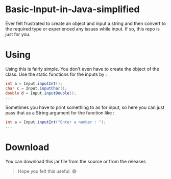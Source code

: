 # Basic-Input-in-Java-simplified
Ever felt frustrated to create an object and input a string and then convert to the required type or experienced any issues while input. If so, this repo is just for you.

# Using
Using this is fairly simple. You don't even have to create the object of the class. Use the static functions for the inputs by :
```java
int a = Input.inputInt();
char c = Input.inputChar();
double d = Input.inputDouble();
...
```
Sometimes you have to print something to as for input, so here you can just pass that as a String argument for the function like : 
```java
int a = Input.inputInt("Enter a number : ");
...
```

# Download
You can download this jar file from the source or from the releases

> Hope you felt this useful. :smile:
